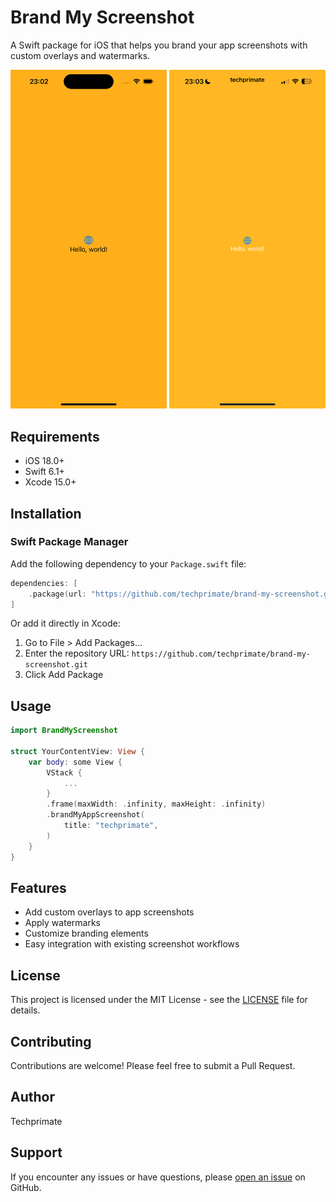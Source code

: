 # Brand My Screenshot

A Swift package for iOS that helps you brand your app screenshots with custom overlays and watermarks.

<div align="center">
  <img src="https://github.com/techprimate/BrandMyAppScreenshot/blob/main/Resources/simulator.png?raw=true" width="250px">
  <img src="https://github.com/techprimate/BrandMyAppScreenshot/blob/main/Resources/screenshot.png?raw=true" width="250px">
</div>

## Requirements

- iOS 18.0+
- Swift 6.1+
- Xcode 15.0+

## Installation

### Swift Package Manager

Add the following dependency to your `Package.swift` file:

```swift
dependencies: [
    .package(url: "https://github.com/techprimate/brand-my-screenshot.git", from: "1.0.0")
]
```

Or add it directly in Xcode:

1. Go to File > Add Packages...
2. Enter the repository URL: `https://github.com/techprimate/brand-my-screenshot.git`
3. Click Add Package

## Usage

```swift
import BrandMyScreenshot

struct YourContentView: View {
    var body: some View {
        VStack {
            ...
        }
        .frame(maxWidth: .infinity, maxHeight: .infinity)
        .brandMyAppScreenshot(
            title: "techprimate",
        )
    }
}
```

## Features

- Add custom overlays to app screenshots
- Apply watermarks
- Customize branding elements
- Easy integration with existing screenshot workflows

## License

This project is licensed under the MIT License - see the [LICENSE](LICENSE) file for details.

## Contributing

Contributions are welcome! Please feel free to submit a Pull Request.

## Author

Techprimate

## Support

If you encounter any issues or have questions, please [open an issue](https://github.com/techprimate/brand-my-screenshot/issues) on GitHub.
